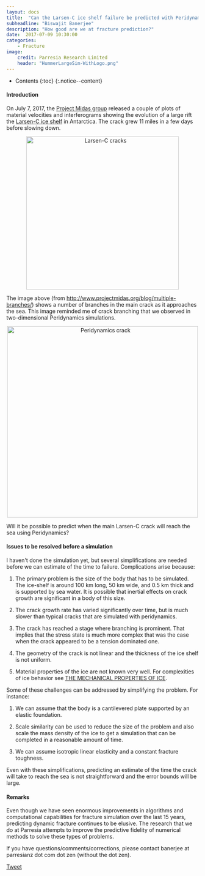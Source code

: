 ```yaml
---
layout: docs
title:  "Can the Larsen-C ice shelf failure be predicted with Peridynamics?"
subheadline: "Biswajit Banerjee"
description: "How good are we at fracture prediction?"
date:  2017-07-09 10:30:00
categories:
    - Fracture
image:
    credit: Parresia Research Limited
    header: "HummerLargeSim-WithLogo.png"
---
```


- Contents
{:toc}
{:.notice--content}

#### Introduction ####
On July 7, 2017, the [Project Midas group](http://www.projectmidas.org/blog/multiple-branches/)
released a couple of plots of material velocities and interferograms showing the evolution of a
large rift the [Larsen-C ice shelf](https://en.wikipedia.org/wiki/Larsen_Ice_Shelf#Larsen_C) in Antarctica.  The crack grew 11 miles in a few days before
slowing down.

<div align="center">
<img style="width:400px" alt="Larsen-C cracks" src="{{site.url}}/assets/blogimg/LarsenC_crack.png"/> 
</div>

The image above (from http://www.projectmidas.org/blog/multiple-branches/) shows a number of branches
in the main crack as it approaches the sea.  This image reminded me of crack branching that
we observed in two-dimensional Peridynamics simulations.

<div align="center">
<img style="width:500px" alt="Peridynamics crack" src="{{site.url}}/assets/blogimg/CrackPeri02.png"/> 
</div>

Will it be possible to predict when the main Larsen-C crack will reach the sea using Peridynamics?

####  Issues to be resolved before a simulation ####
I haven't done the simulation yet, but several simplifications are needed before we can
estimate of the time to failure.  Complications arise because:

1. The primary problem is the size of the body that has to be simulated.  The ice-shelf is around
100 km long, 50 km wide, and 0.5 km thick and is supported by sea water.  It is possible that
inertial effects on crack growth are significant in a body of this size.

2. The crack growth rate has varied significantly over time, but is much slower than typical
cracks that are simulated with peridynamics.

3. The crack has reached a stage where branching is prominent.  That implies that the stress state
is much more complex that was the case when the crack appeared to be a tension dominated one.

4.  The geometry of the crack is not linear and the thickness of the ice shelf is not uniform.

5.  Material properties of the ice are not known very well.  For complexities of ice behavior see
[THE MECHANICAL PROPERTIES OF ICE](http://www.dtic.mil/dtic/tr/fulltext/u2/284777.pdf).

Some of these challenges can be addressed by simplifying the problem.  For instance:

1.  We can assume that the body is a cantilevered plate supported by an elastic foundation.

2.  Scale similarity can be used to reduce the size of the problem and also scale the mass
density of the ice to get a simulation that can be completed in a reasonable amount of time.

3.  We can assume isotropic linear elasticity and a constant fracture toughness.

Even with these simplifications, predicting an estimate of the time the crack will take to reach the
sea is not straightforward and the error bounds will be large.

#### Remarks ####
Even though we have seen enormous improvements in algorithms and computational capabilities for
fracture simulation over the last 15 years, predicting dynamic fracture continues to be elusive.
The research that we do at Parresia attempts to improve the predictive fidelity of
numerical methods to solve these types of problems.

If you have questions/comments/corrections, please contact banerjee at parresianz dot com dot zen (without the dot zen).


<a class="twitter-share-button" href="https://twitter.com/intent/tweet" data-via="parresianz"> Tweet</a>
<script src="//platform.linkedin.com/in.js" type="text/javascript">
  lang: en_US
</script>
<script type="IN/Share" data-counter="right"></script>

